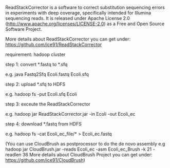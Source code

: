 ReadStackCorrector is a software to correct substitution sequencing errors in experiments with deep coverage, specifically intended for Illumina sequencing reads. It is released under Apache License 2.0 (http://www.apache.org/licenses/LICENSE-2.0) as a Free and Open Source Software Project.

More details about ReadStackCorrector you can get under: https://github.com/ice91/ReadStackCorrector

requirement: hadoop cluster


step 1: convert *.fastq to *.sfq

e.g. java Fastq2Sfq Ecoli.fastq Ecoli.sfq


step 2: upload *.sfq to HDFS

e.g. hadoop fs -put Ecoli.sfq Ecoli


step 3: exceute the ReadStackCorrector

e.g. hadoop jar ReadStackCorrector.jar -in Ecoli -out Ecoli_ec


step 4: download *.fastq from HDFS

e.g. hadoop fs -cat Ecoli_ec_file/* > Ecoli_ec.fastq

(You can use CloudBrush as postprocessor to do the de novo assembly
e.g hadoop jar CloudBrush.jar -reads Ecoli_ec -asm Ecoli_ec_Brush -k 21 -readlen 36
More details about CloudBrush Project you can get under: https://github.com/ice91/CloudBrush) 
